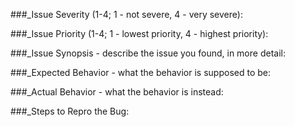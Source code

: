 ###_Issue Severity (1-4; 1 - not severe, 4 - very severe):
 
###_Issue Priority (1-4; 1 - lowest priority, 4 - highest priority):

###_Issue Synopsis - describe the issue you found, in more detail: 



###_Expected Behavior - what the behavior is supposed to be: 



###_Actual Behavior - what the behavior is instead: 



###_Steps to Repro the Bug: